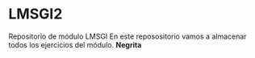# LMSGI2
Repositorio de módulo LMSGI
En este reposositorio vamos a almacenar todos los ejercicios del módulo.
**Negrita**
